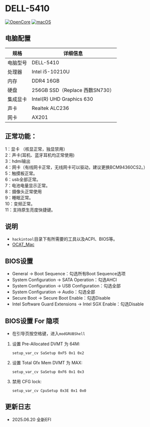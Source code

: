 # DELL-5410

[![OpenCore](https://img.shields.io/badge/OpenCore-0.9.9-lightblue.svg)](https://github.com/acidanthera/OpenCorePkg)
[![macOS](https://img.shields.io/badge/macOS-13.6.7-orange.svg)](https://www.apple.com/macos/ventura)

## 电脑配置

| 规格   | 详细信息                    |
|------|-------------------------|
| 电脑型号 | DELL-5410               |
| 处理器  | Intel i5-10210U         |
| 内存   | DDR4 16GB               |
| 硬盘   | 256GB SSD（Replace 西数SN730） |
| 集成显卡 | Intel(R) UHD Graphics 630 |
| 声卡   | Realtek ALC236          |
| 网卡   | AX201                   |


## 正常功能：
1：显卡 （核显正常，独显禁用）  
2：声卡(耳机、蓝牙耳机均正常使用)  
3：hdmi输出  
4：网卡（有线网卡正常，无线网卡可以驱动，建议更换BCM94360CS2。）  
5：触摸板正常。  
6：usb全部正常。  
7：电池电量显示正常。  
8：摄像头正常使用  
9：睡眠正常。  
10：变频正常。  
11：支持原生亮度快捷键。


## 说明
- `hackintool`目录下有所需要的工具以及ACPI、BIOS等。
- [OCAT_Mac](https://github.com/ic005k/OCAuxiliaryTools/releases)

## BIOS设置
* General -> Boot Sequence：勾选所有Boot Sequence选项
* System Configuration -> SATA Operation：勾选AHCI
* System Configuration -> USB Configuration：勾选全部
* System Configuration -> Audio：勾选全部
* Secure Boot -> Secure Boot Enable：勾选Disable
* Intel Software Guard Extensions -> Intel SGX Enable：勾选Disable


## BIOS设置 For 隐项
* 在引导页按空格键，进入`modGRUBShell`
1. 设置 Pre-Allocated DVMT 为 64M:

   ```
   setup_var_cv SaSetup 0xF5 0x1 0x2
   ```
  
2. 设置 Total Gfx Mem DVMT 为 MAX:

   ```
   setup_var_cv SaSetup 0xF6 0x1 0x3
   ```
3. 禁用 CFG lock:

   ```
   setup_var_cv CpuSetup 0x3E 0x1 0x0
   ```


## 更新日志
- 2025.06.20 全新EFI
